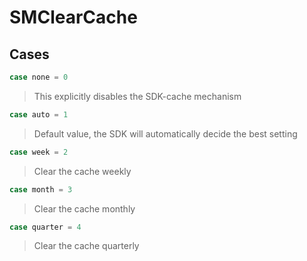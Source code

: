 # SMClearCache

>

## Cases
```swift
case none = 0
```

>This explicitly disables the SDK-cache mechanism

```swift
case auto = 1
```

>Default value, the SDK will automatically decide the best setting

```swift
case week = 2
```

>Clear the cache weekly

```swift
case month = 3
```

>Clear the cache monthly

```swift
case quarter = 4
```

>Clear the cache quarterly
